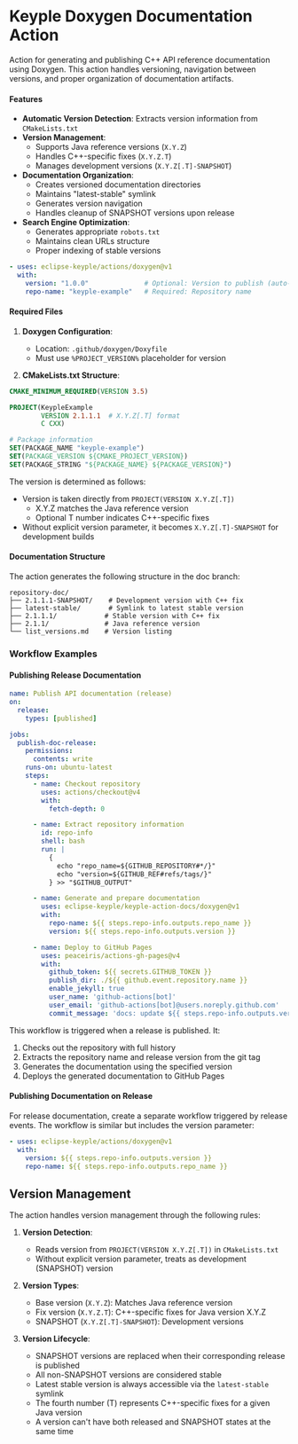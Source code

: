 # Keyple Doxygen Documentation Action

Action for generating and publishing C++ API reference documentation using Doxygen. This action handles versioning,
navigation between versions, and proper organization of documentation artifacts.

#### Features

- **Automatic Version Detection**: Extracts version information from `CMakeLists.txt`
- **Version Management**:
    - Supports Java reference versions (`X.Y.Z`)
    - Handles C++-specific fixes (`X.Y.Z.T`)
    - Manages development versions (`X.Y.Z[.T]-SNAPSHOT`)
- **Documentation Organization**:
    - Creates versioned documentation directories
    - Maintains "latest-stable" symlink
    - Generates version navigation
    - Handles cleanup of SNAPSHOT versions upon release
- **Search Engine Optimization**:
    - Generates appropriate `robots.txt`
    - Maintains clean URLs structure
    - Proper indexing of stable versions

```yaml
- uses: eclipse-keyple/actions/doxygen@v1
  with:
    version: "1.0.0"              # Optional: Version to publish (auto-detected if not provided)
    repo-name: "keyple-example"   # Required: Repository name
```

#### Required Files

1. **Doxygen Configuration**:
    - Location: `.github/doxygen/Doxyfile`
    - Must use `%PROJECT_VERSION%` placeholder for version

2. **CMakeLists.txt Structure**:
```cmake
CMAKE_MINIMUM_REQUIRED(VERSION 3.5)

PROJECT(KeypleExample
        VERSION 2.1.1.1  # X.Y.Z[.T] format
        C CXX)

# Package information
SET(PACKAGE_NAME "keyple-example")
SET(PACKAGE_VERSION ${CMAKE_PROJECT_VERSION})
SET(PACKAGE_STRING "${PACKAGE_NAME} ${PACKAGE_VERSION}")
```

The version is determined as follows:
- Version is taken directly from `PROJECT(VERSION X.Y.Z[.T])`
    - X.Y.Z matches the Java reference version
    - Optional T number indicates C++-specific fixes
- Without explicit version parameter, it becomes `X.Y.Z[.T]-SNAPSHOT` for development builds

#### Documentation Structure

The action generates the following structure in the doc branch:
```
repository-doc/
├── 2.1.1.1-SNAPSHOT/    # Development version with C++ fix
├── latest-stable/       # Symlink to latest stable version
├── 2.1.1.1/            # Stable version with C++ fix
├── 2.1.1/              # Java reference version
└── list_versions.md    # Version listing
```

### Workflow Examples

#### Publishing Release Documentation

```yaml
name: Publish API documentation (release)
on:
  release:
    types: [published]

jobs:
  publish-doc-release:
    permissions:
      contents: write
    runs-on: ubuntu-latest
    steps:
      - name: Checkout repository
        uses: actions/checkout@v4
        with:
          fetch-depth: 0

      - name: Extract repository information
        id: repo-info
        shell: bash
        run: |
          {
            echo "repo_name=${GITHUB_REPOSITORY#*/}"
            echo "version=${GITHUB_REF#refs/tags/}"
          } >> "$GITHUB_OUTPUT"

      - name: Generate and prepare documentation
        uses: eclipse-keyple/keyple-action-docs/doxygen@v1
        with:
          repo-name: ${{ steps.repo-info.outputs.repo_name }}
          version: ${{ steps.repo-info.outputs.version }}

      - name: Deploy to GitHub Pages
        uses: peaceiris/actions-gh-pages@v4
        with:
          github_token: ${{ secrets.GITHUB_TOKEN }}
          publish_dir: ./${{ github.event.repository.name }}
          enable_jekyll: true
          user_name: 'github-actions[bot]'
          user_email: 'github-actions[bot]@users.noreply.github.com'
          commit_message: 'docs: update ${{ steps.repo-info.outputs.version }} documentation'
```

This workflow is triggered when a release is published. It:
1. Checks out the repository with full history
2. Extracts the repository name and release version from the git tag
3. Generates the documentation using the specified version
4. Deploys the generated documentation to GitHub Pages

#### Publishing Documentation on Release

For release documentation, create a separate workflow triggered by release events. The workflow is similar but includes the version parameter:

```yaml
- uses: eclipse-keyple/actions/doxygen@v1
  with:
    version: ${{ steps.repo-info.outputs.version }}
    repo-name: ${{ steps.repo-info.outputs.repo_name }}
```

## Version Management

The action handles version management through the following rules:

1. **Version Detection**:
    - Reads version from `PROJECT(VERSION X.Y.Z[.T])` in `CMakeLists.txt`
    - Without explicit version parameter, treats as development (SNAPSHOT) version

2. **Version Types**:
    - Base version (`X.Y.Z`): Matches Java reference version
    - Fix version (`X.Y.Z.T`): C++-specific fixes for Java version X.Y.Z
    - SNAPSHOT (`X.Y.Z[.T]-SNAPSHOT`): Development versions

3. **Version Lifecycle**:
    - SNAPSHOT versions are replaced when their corresponding release is published
    - All non-SNAPSHOT versions are considered stable
    - Latest stable version is always accessible via the `latest-stable` symlink
    - The fourth number (T) represents C++-specific fixes for a given Java version
    - A version can't have both released and SNAPSHOT states at the same time